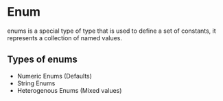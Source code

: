 # Enum

enums is a special type of type that is used to define a set of constants, it represents a collection of named values.

## Types of enums

- Numeric Enums (Defaults)
- String Enums
- Heterogenous Enums (Mixed values)
